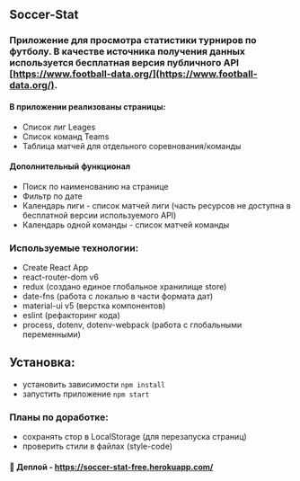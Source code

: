 ## Soccer-Stat

### Приложение для просмотра статистики турниров по футболу. В качестве источника получения данных используется бесплатная версия публичного API [https://www.football-data.org/](https://www.football-data.org/).

#### В приложении реализованы страницы: 
* Список лиг Leages 
* Список команд Teams
* Таблица матчей для отдельного соревнования/команды
  
#### Дополнительный функционал
* Поиск по наименованию на странице
* Фильтр по дате
* Календарь лиги - список матчей лиги (часть ресурсов не доступна в бесплатной версии используемого API)
* Календарь одной команды - список матчей команды

### Используемые технологии:
* Create React App
* react-router-dom v6 
* redux (создано единое глобальное хранилище store)
* date-fns (работа с локалью в части формата дат)
* material-ui v5 (верстка компонентов)
* eslint (рефакторинг кода)
* process, dotenv, dotenv-webpack (работа с глобальными переменными)

## Установка:
* установить зависимости  `npm install`
* запустить приложение  `npm start`

### Планы по доработке:
* сохранять стор в LocalStorage (для перезапуска страниц)
* проверить стили в файлах (style-code)

#### :link: Деплой - https://soccer-stat-free.herokuapp.com/


